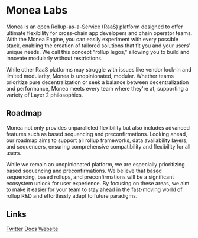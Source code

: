 # Monea Labs

Monea is an open Rollup-as-a-Service (RaaS) platform designed to offer ultimate flexibility for cross-chain app developers and chain operator teams. With the Monea Engine, you can easily experiment with every possible stack, enabling the creation of tailored solutions that fit you and your users' unique needs. We call this concept "rollup legos," allowing you to build and innovate modularly without restrictions.

While other RaaS platforms may struggle with issues like vendor lock-in and limited modularity, Monea is unopinionated, modular. Whether teams prioritize pure decentralization or seek a balance between decentralization and performance, Monea meets every team where they're at, supporting a variety of Layer 2 philosophies.

## Roadmap
Monea not only provides unparalleled flexibility but also includes advanced features such as based sequencing and preconfirmations. Looking ahead, our roadmap aims to support all rollup frameworks, data availability layers, and sequencers, ensuring comprehensive compatibility and flexibility for all users.

While we remain an unopinionated platform, we are especially prioritizing based sequencing and preconfirmations. We believe that based sequencing, based rollups, and preconfirmations will be a significant ecosystem unlock for user experience. By focusing on these areas, we aim to make it easier for your team to stay ahead in the fast-moving world of rollup R&D and effortlessly adapt to future paradigms.

## Links

[Twitter](https://x.com/monea_labs)
[Docs](https://docs.monealabs.xz)
[Website](https://monealabs.xyz)

